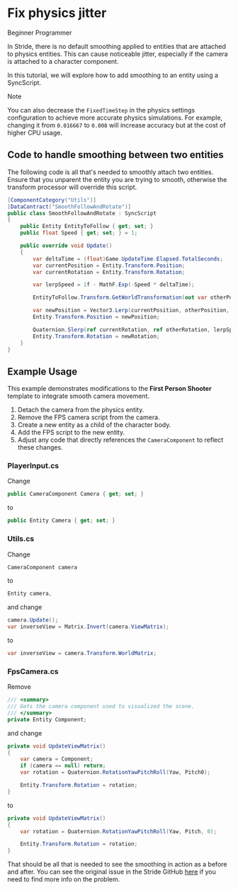 # Fix physics jitter

<span class="badge text-bg-primary">Beginner</span>
<span class="badge text-bg-success">Programmer</span>

In Stride, there is no default smoothing applied to entities that are attached to physics entities. This can cause noticeable jitter, especially if the camera is attached to a character component.

In this tutorial, we will explore how to add smoothing to an entity using a SyncScript.

> [!Note]
> You can also decrease the `FixedTimeStep` in the physics settings configuration to achieve more accurate physics simulations. For example, changing it from `0.016667` to `0.008` will increase accuracy but at the cost of higher CPU usage.

## Code to handle smoothing between two entities
The following code is all that's needed to smoothly attach two entities. Ensure that you unparent the entity you are trying to smooth, otherwise the transform processor will override this script.

```cs
[ComponentCategory("Utils")]
[DataContract("SmoothFollowAndRotate")]
public class SmoothFollowAndRotate : SyncScript
{
    public Entity EntityToFollow { get; set; }
    public float Speed { get; set; } = 1;

    public override void Update()
    {
        var deltaTime = (float)Game.UpdateTime.Elapsed.TotalSeconds;
        var currentPosition = Entity.Transform.Position;
        var currentRotation = Entity.Transform.Rotation;

        var lerpSpeed = 1f - MathF.Exp(-Speed * deltaTime);

        EntityToFollow.Transform.GetWorldTransformation(out var otherPosition, out var otherRotation, out var _);

        var newPosition = Vector3.Lerp(currentPosition, otherPosition, lerpSpeed);
        Entity.Transform.Position = newPosition;

        Quaternion.Slerp(ref currentRotation, ref otherRotation, lerpSpeed, out var newRotation);
        Entity.Transform.Rotation = newRotation;
    }
}
```

## Example Usage

This example demonstrates modifications to the **First Person Shooter** template to integrate smooth camera movement.

1. Detach the camera from the physics entity.
2. Remove the FPS camera script from the camera.
3. Create a new entity as a child of the character body.
4. Add the FPS script to the new entity.
5. Adjust any code that directly references the `CameraComponent` to reflect these changes.

### PlayerInput.cs

Change

```cs
public CameraComponent Camera { get; set; }
```
to

```cs
public Entity Camera { get; set; }
```

### Utils.cs

Change

```cs
CameraComponent camera
```
to

```cs
Entity camera,
```

and change

```cs
camera.Update();
var inverseView = Matrix.Invert(camera.ViewMatrix);
```

to

```cs
var inverseView = camera.Transform.WorldMatrix;
```

### FpsCamera.cs

Remove

```cs
/// <summary>
/// Gets the camera component used to visualized the scene.
/// </summary>
private Entity Component;
```
and change

```cs
private void UpdateViewMatrix()
{
    var camera = Component;
    if (camera == null) return;
    var rotation = Quaternion.RotationYawPitchRoll(Yaw, Pitch0);

    Entity.Transform.Rotation = rotation;
}
```
to

```cs
private void UpdateViewMatrix()
{
    var rotation = Quaternion.RotationYawPitchRoll(Yaw, Pitch, 0);

    Entity.Transform.Rotation = rotation;
}
```

That should be all that is needed to see the smoothing in action as a before and after. You can see the original issue in the Stride GitHub [here](https://github.com/stride3d/stride/issues/2216) if you need to find more info on the problem.
